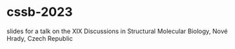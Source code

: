 # cssb-2023
slides for a talk on the XIX Discussions in Structural Molecular Biology, Nové Hrady, Czech Republic
